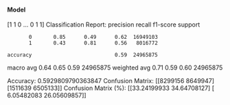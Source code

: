 #### Model
[1 1 0 ... 0 1 1]
Classification Report:
              precision    recall  f1-score   support

           0       0.85      0.49      0.62  16949103
           1       0.43      0.81      0.56   8016772

    accuracy                           0.59  24965875
   macro avg       0.64      0.65      0.59  24965875
weighted avg       0.71      0.59      0.60  24965875

Accuracy: 0.5929809790363847
Confusion Matrix:
[[8299156 8649947]
 [1511639 6505133]]
Confusion Matrix (%):
[[33.24199933 34.64708127]
 [ 6.05482083 26.05609857]]
